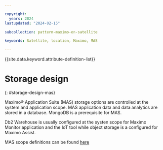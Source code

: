 ```yaml
---

copyright:
  years: 2024
lastupdated: "2024-02-15"

subcollection: pattern-maximo-on-satellite

keywords: Satellite, location, Maximo, MAS

---
```


{{site.data.keyword.attribute-definition-list}}

# Storage design
{: #storage-design-mas}

Maximo® Application Suite (MAS) storage options are controlled at the system and application scope. MAS application data and data analytics are stored in a database. MongoDB is a prerequisite for MAS.

Db2 Warehouse is usually configured at the systen scope for Maximo Monitor application and the IoT tool while object storage is a configured for Maximo Assist.

MAS scope definitions can be found [here](https://www.ibm.com/docs/en/mas-cd/continuous-delivery?topic=configuring.)
